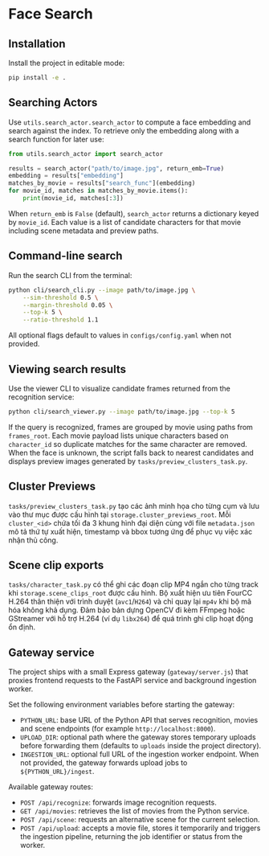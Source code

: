 # Face Search

## Installation

Install the project in editable mode:

```bash
pip install -e .
```

## Searching Actors

Use ``utils.search_actor.search_actor`` to compute a face embedding and search
against the index. To retrieve only the embedding along with a search function
for later use:

```python
from utils.search_actor import search_actor

results = search_actor("path/to/image.jpg", return_emb=True)
embedding = results["embedding"]
matches_by_movie = results["search_func"](embedding)
for movie_id, matches in matches_by_movie.items():
    print(movie_id, matches[:3])
```

When ``return_emb`` is ``False`` (default), ``search_actor`` returns a
dictionary keyed by ``movie_id``. Each value is a list of candidate characters
for that movie including scene metadata and preview paths.

## Command-line search

Run the search CLI from the terminal:

```bash
python cli/search_cli.py --image path/to/image.jpg \
    --sim-threshold 0.5 \
    --margin-threshold 0.05 \
    --top-k 5 \
    --ratio-threshold 1.1
```

All optional flags default to values in `configs/config.yaml` when not provided.

## Viewing search results

Use the viewer CLI to visualize candidate frames returned from the recognition
service:

```bash
python cli/search_viewer.py --image path/to/image.jpg --top-k 5
```

If the query is recognized, frames are grouped by movie using paths from
`frames_root`. Each movie payload lists unique characters based on
`character_id` so duplicate matches for the same character are removed. When
the face is unknown, the script falls back to nearest candidates and displays
preview images generated by `tasks/preview_clusters_task.py`.

## Cluster Previews

`tasks/preview_clusters_task.py` tạo các ảnh minh họa cho từng cụm và lưu vào
thư mục được cấu hình tại `storage.cluster_previews_root`. Mỗi
`cluster_<id>` chứa tối đa 3 khung hình đại diện cùng với file
`metadata.json` mô tả thứ tự xuất hiện, timestamp và bbox tương ứng để phục vụ
việc xác nhận thủ công.

## Scene clip exports

`tasks/character_task.py` có thể ghi các đoạn clip MP4 ngắn cho từng track khi
`storage.scene_clips_root` được cấu hình. Bộ xuất hiện ưu tiên FourCC H.264
thân thiện với trình duyệt (`avc1`/`H264`) và chỉ quay lại `mp4v` khi bộ mã hóa
không khả dụng. Đảm bảo bản dựng OpenCV đi kèm FFmpeg hoặc GStreamer với hỗ trợ
H.264 (ví dụ `libx264`) để quá trình ghi clip hoạt động ổn định.

## Gateway service

The project ships with a small Express gateway (`gateway/server.js`) that proxies
frontend requests to the FastAPI service and background ingestion worker.

Set the following environment variables before starting the gateway:

- `PYTHON_URL`: base URL of the Python API that serves recognition, movies and
  scene endpoints (for example `http://localhost:8000`).
- `UPLOAD_DIR`: optional path where the gateway stores temporary uploads before
  forwarding them (defaults to `uploads` inside the project directory).
- `INGESTION_URL`: optional full URL of the ingestion worker endpoint. When not
  provided, the gateway forwards upload jobs to `${PYTHON_URL}/ingest`.

Available gateway routes:

- `POST /api/recognize`: forwards image recognition requests.
- `GET /api/movies`: retrieves the list of movies from the Python service.
- `POST /api/scene`: requests an alternative scene for the current selection.
- `POST /api/upload`: accepts a movie file, stores it temporarily and triggers
  the ingestion pipeline, returning the job identifier or status from the
  worker.